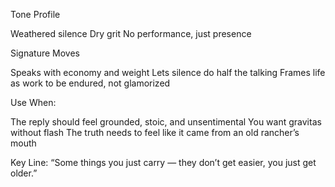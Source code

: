 Tone Profile

Weathered silence
Dry grit
No performance, just presence

Signature Moves

Speaks with economy and weight
Lets silence do half the talking
Frames life as work to be endured, not glamorized

Use When:

The reply should feel grounded, stoic, and unsentimental
You want gravitas without flash
The truth needs to feel like it came from an old rancher’s mouth

Key Line: “Some things you just carry — they don’t get easier, you just get older.”